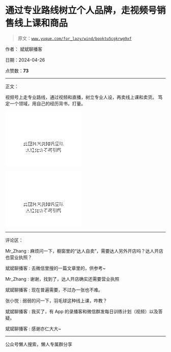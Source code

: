 # 通过专业路线树立个人品牌，走视频号销售线上课和商品

> 原文：[`www.yuque.com/for_lazy/wind/booktu5cgkrwg9xf`](https://www.yuque.com/for_lazy/wind/booktu5cgkrwg9xf)

作者： 斌斌聊播客

日期：2024-04-26

点赞数：**73**

* * *

正文：

视频号上走专业路线，通过视频和直播，树立专业人设，再卖线上课和卖货。 笃定一个领域，用自己的经历背书，打量。

![](img/cfd38c5d52207366fa9ab19df1640864.png)

![](img/87d519078fffc10985344ee89046701f.png)

* * *

评论区：

Mr_Zhang : 麻烦问一下，橱窗里的“达人自卖”，需要达人另外开店吗？达人开店也营业执照？

斌斌聊播客 : 去微信里搜的一篇文章里的，供参考~

Mr_Zhang : 谢谢，找到了，达人开店确实还需要营业执照

斌斌聊播客 : 现在普遍需要，不过办一张也不难。

张小悦 : 弱弱的问一下，羽毛球这种线上课，咋教？

斌斌聊播客 : 我买了，有 App 的录播客和微信群发每日训练计划（视频）以及答疑。

斌斌聊播客 : 感谢亦仁大大~

* * *

公众号懒人搜索，懒人专属群分享